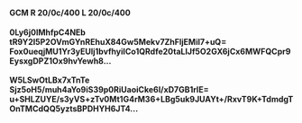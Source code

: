 #### GCM R 20/0c/400 L 20/0c/400
**0Ly6j0lMhfpC4NEb**<br/>**tR9Y2l5P2OVmGYnREhuX84Gw5Mekv7ZhFljEMil7+uQ=**<br/>**Fox0ueqjMU1Yr3yEUlj1bvfhyiICo1QRdfe20taLlJf5O2GX6jCx6MWFQCpr9EysxgDPZ1Ox9hvYewh8...**<br/><br/>
**W5LSwOtLBx7xTnTe**<br/>**Sjz5oH5/muh4aYo9iS39p0RiUaoiCke6I/xD7GB1rlE=**<br/>**u+SHLZUYE/s3yVS+zTv0Mt1G4rM36+LBg5uk9JUAYt+/RxvT9K+TdmdgTOnTMCdQQ5yztsBPDHYH6JT4...**